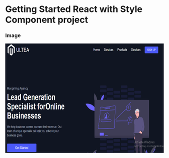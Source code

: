 # Getting Started React with Style Component project

### Image

<img width="600" height="350" src="./src/images/projectImgae.png" alt="project image" />
